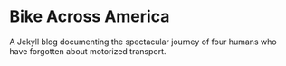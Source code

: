 # Bike Across America
A Jekyll blog documenting the spectacular journey of four humans who have forgotten about motorized transport.
